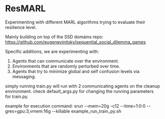 # ResMARL
Experimenting with different MARL algorithms trying to evaluate their resilience level.

Mainly building on top of the SSD domains repo: https://github.com/eugenevinitsky/sequential_social_dilemma_games

Specific additions, we are experimenting with:
1. Agents that can communicate over the environment.
2. Environments that are randomly perturbed over time.
3. Agents that try to minimize global and self confusion levels via messaging.

simply running train.py will run with 2 communicating agents on the cleanup environment.
check default_args.py for changing the running parameters for train.py.

example for execution command:
srun --mem=20g -c12 --time=1:0:0 --gres=gpu:3,vmem:16g --killable example_run_train_py.sh

